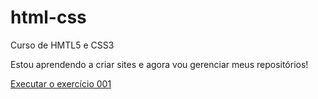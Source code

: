 # html-css
 Curso de HMTL5 e CSS3


Estou aprendendo a criar sites e agora vou gerenciar meus repositórios!

<a href="https://kalilcaetano.github.io/html-css/exercicios/ex001/index.html">Executar o exercício 001</a>
